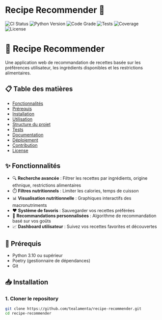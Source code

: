 # Recipe Recommender 🍳

![CI Status](https://github.com/tealamenta/recipe-recommender/workflows/CI%20-%20Tests%20%26%20Quality/badge.svg)
![Python Version](https://img.shields.io/badge/python-3.12-blue.svg)
![Code Grade](https://img.shields.io/badge/complexity-A%20(3.27)-brightgreen.svg)
![Tests](https://img.shields.io/badge/tests-101%20passing-success.svg)
![Coverage](https://img.shields.io/badge/coverage-41%25-yellow.svg)
![License](https://img.shields.io/badge/license-MIT-blue.svg)

# 🍳 Recipe Recommender

Une application web de recommandation de recettes basée sur les préférences utilisateur, les ingrédients disponibles et les restrictions alimentaires.

## 📋 Table des matières

- [Fonctionnalités](#fonctionnalités)
- [Prérequis](#prérequis)
- [Installation](#installation)
- [Utilisation](#utilisation)
- [Structure du projet](#structure-du-projet)
- [Tests](#tests)
- [Documentation](#documentation)
- [Déploiement](#déploiement)
- [Contribution](#contribution)
- [License](#license)

## ✨ Fonctionnalités

- 🔍 **Recherche avancée** : Filtrer les recettes par ingrédients, origine ethnique, restrictions alimentaires
- ⏱️ **Filtres nutritionnels** : Limiter les calories, temps de cuisson
- 📊 **Visualisation nutritionnelle** : Graphiques interactifs des macronutriments
- ❤️ **Système de favoris** : Sauvegarder vos recettes préférées
- 🤖 **Recommandations personnalisées** : Algorithme de recommandation basé sur vos goûts
- 📈 **Dashboard utilisateur** : Suivez vos recettes favorites et découvertes

## 🔧 Prérequis

- Python 3.10 ou supérieur
- Poetry (gestionnaire de dépendances)
- Git

## 📥 Installation

### 1. Cloner le repository

```bash
git clone https://github.com/tealamenta/recipe-recommender.git
cd recipe-recommender

